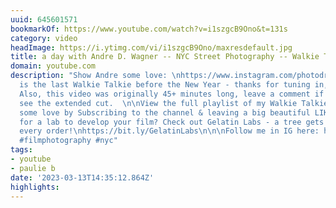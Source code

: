 ```yaml
---
uuid: 645601571
bookmarkOf: https://www.youtube.com/watch?v=i1szgcB9Ono&t=131s
category: video
headImage: https://i.ytimg.com/vi/i1szgcB9Ono/maxresdefault.jpg
title: a day with Andre D. Wagner -- NYC Street Photography -- Walkie Talkie ep. 16
domain: youtube.com
description: "Show Andre some love: \nhttps://www.instagram.com/photodre/\nhttps://www.andredwagner.com/\n\nThis
  is the last Walkie Talkie before the New Year - thanks for tuning in, Happy 2023.
  Also, this video was originally 45+ minutes long, leave a comment if you want to
  see the extended cut.  \n\nView the full playlist of my Walkie Talkie series: https://youtube.com/playlist?list=PLEZD_EqdEEVK9xlpkr7Vxs_gz9FHCCEbq\n\nShow
  some love by Subscribing to the channel & leaving a big beautiful LIKE below. \n\n--\nLooking
  for a lab to develop your film? Check out Gelatin Labs - a tree gets planted with
  every order!\nhttps://bit.ly/GelatinLabs\n\n\nFollow me in IG here: https://www.instagram.com/paulie.b/\n--\n#streetphotography
  #filmphotography #nyc"
tags:
- youtube
- paulie b
date: '2023-03-13T14:35:12.864Z'
highlights: 
---
```



